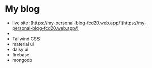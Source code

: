# My blog 

- live site :[https://my-personal-blog-fcd20.web.app/](https://my-personal-blog-fcd20.web.app/) 
- []()
- Tailwind CSS
-  material ui
- daisy ui
- firebase
- mongodb


